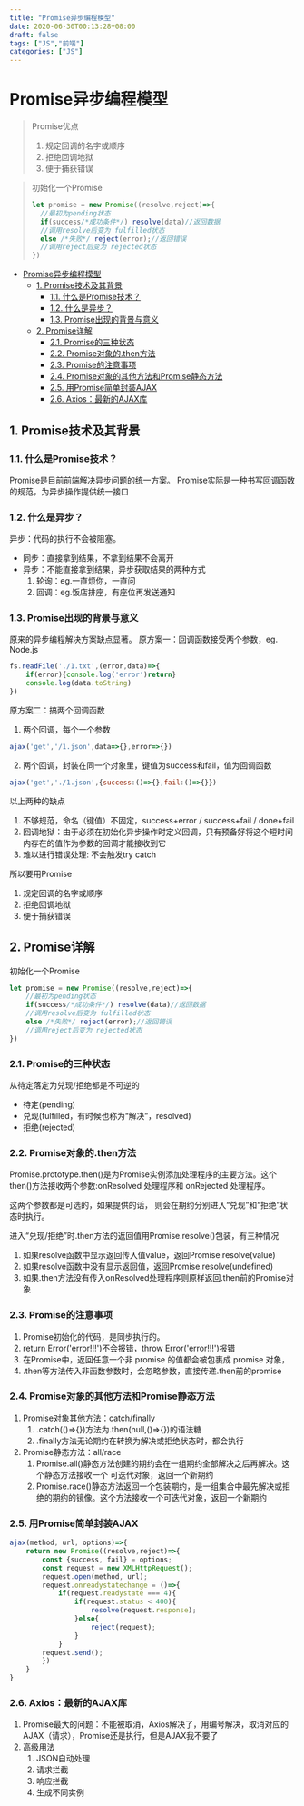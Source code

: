 ```yaml
---
title: "Promise异步编程模型"
date: 2020-06-30T00:13:28+08:00
draft: false
tags: ["JS","前端"]
categories: ["JS"]
---
```



# Promise异步编程模型
> Promise优点
> 1. 规定回调的名字或顺序
> 2. 拒绝回调地狱 
> 3. 便于捕获错误

> 初始化一个Promise
> ```javascript
> let promise = new Promise((resolve,reject)=>{
> 	//最初为pending状态
> 	if(success/*成功条件*/) resolve(data)//返回数据
> 	//调用resolve后变为 fulfilled状态
> 	else /*失败*/ reject(error);//返回错误
> 	//调用reject后变为 rejected状态
> })
> ```

<!-- TOC -->

- [Promise异步编程模型](#promise异步编程模型)
	- [1. Promise技术及其背景](#1-promise技术及其背景)
		- [1.1. 什么是Promise技术？](#11-什么是promise技术)
		- [1.2. 什么是异步？](#12-什么是异步)
		- [1.3. Promise出现的背景与意义](#13-promise出现的背景与意义)
	- [2. Promise详解](#2-promise详解)
		- [2.1. Promise的三种状态](#21-promise的三种状态)
		- [2.2. Promise对象的.then方法](#22-promise对象的then方法)
		- [2.3. Promise的注意事项](#23-promise的注意事项)
		- [2.4. Promise对象的其他方法和Promise静态方法](#24-promise对象的其他方法和promise静态方法)
		- [2.5. 用Promise简单封装AJAX](#25-用promise简单封装ajax)
		- [2.6. Axios：最新的AJAX库](#26-axios最新的ajax库)

<!-- /TOC -->
## 1. Promise技术及其背景

### 1.1. 什么是Promise技术？
Promise是目前前端解决异步问题的统一方案。
Promise实际是一种书写回调函数的规范，为异步操作提供统一接口

### 1.2. 什么是异步？
异步：代码的执行不会被阻塞。
- 同步：直接拿到结果，不拿到结果不会离开
- 异步：不能直接拿到结果，异步获取结果的两种方式
  1. 轮询：eg.一直烦你，一直问
  2. 回调：eg.饭店排座，有座位再发送通知

### 1.3. Promise出现的背景与意义
原来的异步编程解决方案缺点显著。
原方案一：回调函数接受两个参数，eg. Node.js
```javascript
fs.readFile('./1.txt',(error,data)=>{
	if(error){console.log('error')return} 
	console.log(data.toString)
})

```
原方案二：搞两个回调函数 
1. 两个回调，每个一个参数
```javascript
ajax('get','/1.json',data=>{},error=>{})
```
2. 两个回调，封装在同一个对象里，键值为success和fail，值为回调函数
```javascript
ajax('get','./1.json',{success:()=>{},fail:()=>{}})
```
以上两种的缺点
1. 不够规范，命名（键值）不固定，success+error / success+fail / done+fail
2. 回调地狱：由于必须在初始化异步操作时定义回调，只有预备好将这个短时间内存在的值作为参数的回调才能接收到它
3. 难以进行错误处理: 不会触发try catch

所以要用Promise
1. 规定回调的名字或顺序
2. 拒绝回调地狱 
3. 便于捕获错误

## 2. Promise详解
初始化一个Promise
```javascript
let promise = new Promise((resolve,reject)=>{
	//最初为pending状态
	if(success/*成功条件*/) resolve(data)//返回数据
	//调用resolve后变为 fulfilled状态
	else /*失败*/ reject(error);//返回错误
	//调用reject后变为 rejected状态
})

```
### 2.1. Promise的三种状态

从待定落定为兑现/拒绝都是不可逆的
- 待定(pending)
- 兑现(fulfilled，有时候也称为“解决”，resolved)
- 拒绝(rejected)

### 2.2. Promise对象的.then方法
Promise.prototype.then()是为Promise实例添加处理程序的主要方法。这个 then()方法接收两个参数:onResolved 处理程序和 onRejected 处理程序。

这两个参数都是可选的，如果提供的话， 则会在期约分别进入“兑现”和“拒绝”状态时执行。

进入“兑现/拒绝”时.then方法的返回值用Promise.resolve()包装，有三种情况
1. 如果resolve函数中显示返回传入值value，返回Promise.resolve(value)
2. 如果resolve函数中没有显示返回值，返回Promise.resolve(undefined)
3. 如果.then方法没有传入onResolved处理程序则原样返回.then前的Promise对象

### 2.3. Promise的注意事项
1. Promise初始化的代码，是同步执行的。
2. return Error('error!!!')不会报错，throw Error('error!!!')报错
3. 在Promise中，返回任意一个非 promise 的值都会被包裹成 promise 对象，
4. .then等方法传入非函数参数时，会忽略参数，直接传递.then前的promise

### 2.4. Promise对象的其他方法和Promise静态方法
1. Promise对象其他方法：catch/finally
	1. .catch(()=>{})方法为.then(null,()=>{})的语法糖
	2. .finally方法无论期约在转换为解决或拒绝状态时，都会执行
2. Promise静态方法：all/race
   1. Promise.all()静态方法创建的期约会在一组期约全部解决之后再解决。这个静态方法接收一个 可迭代对象，返回一个新期约
	 2. Promise.race()静态方法返回一个包装期约，是一组集合中最先解决或拒绝的期约的镜像。这个方法接收一个可迭代对象，返回一个新期约
  
### 2.5. 用Promise简单封装AJAX
```javascript
ajax(method, url, options)=>{
	return new Promise((resolve,reject)=>{
		const {success, fail} = options;
		const request = new XMLHttpRequest();
		request.open(method, url);
		request.onreadystatechange = ()=>{
			if(request.readystate === 4){
				if(request.status < 400){
					resolve(request.response);
				}else{
					reject(request);
				}
			}
		request.send();
		})
	}
}
```

### 2.6. Axios：最新的AJAX库

1. Promise最大的问题：不能被取消，Axios解决了，用编号解决，取消对应的AJAX（请求），Promise还是执行，但是AJAX我不要了
2. 高级用法
	1. JSON自动处理
	2. 请求拦截
	3. 响应拦截
	4. 生成不同实例